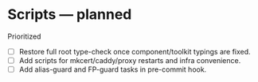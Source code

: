 # Scripts — planned

Prioritized

- [ ] Restore full root type-check once component/toolkit typings are fixed.
- [ ] Add scripts for mkcert/caddy/proxy restarts and infra convenience.
- [ ] Add alias-guard and FP-guard tasks in pre-commit hook.
